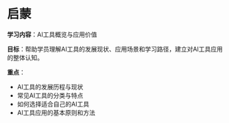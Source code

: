 # 启蒙

**学习内容**：AI工具概览与应用价值

**目标**：帮助学员理解AI工具的发展现状、应用场景和学习路径，建立对AI工具应用的整体认知。

**重点**：
- AI工具的发展历程与现状
- 常见AI工具的分类与特点
- 如何选择适合自己的AI工具
- AI工具应用的基本原则和方法 